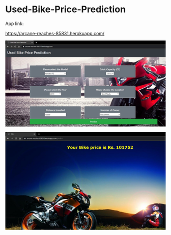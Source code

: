 # Used-Bike-Price-Prediction

App link:

https://arcane-reaches-85831.herokuapp.com/

![](output/out1.jpg)

![](output/out2.jpg)
